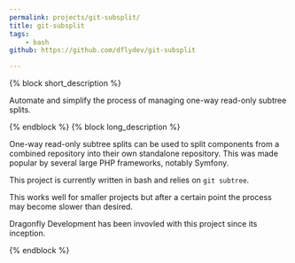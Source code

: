 ```yaml
---
permalink: projects/git-subsplit/
title: git-subsplit
tags:
    - bash
github: https://github.com/dflydev/git-subsplit

---
```

{% block short_description %}

Automate and simplify the process of managing one-way read-only subtree splits.

{% endblock %}
{% block long_description %}

One-way read-only subtree splits can be used to split components from a combined repository into their own standalone repository.
This was made popular by several large PHP frameworks, notably Symfony.

This project is currently written in bash and relies on `git subtree`.

This works well for smaller projects but after a certain point the process may become slower than desired.

Dragonfly Development has been invovled with this project since its inception.

{% endblock %}
